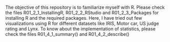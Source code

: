 The objective of this repository is to familiarize myself with R.
Please check the files R01_2_1_InstallingR, R01_2_2_RStudio and R01_2_3_Packages for installing R and the required packages.
Here, I have tried out few visualizations using R for different datasets like IRIS, Motor car, US judge rating and Lynx.
To know about the implementation of statistics, please check the files R01_4_1_summary() and R01_4_2_describe()
